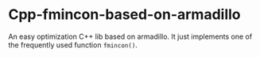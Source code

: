 # Cpp-fmincon-based-on-armadillo
An easy optimization C++ lib based on armadillo. It just implements one of the frequently used function ```fmincon()```.
